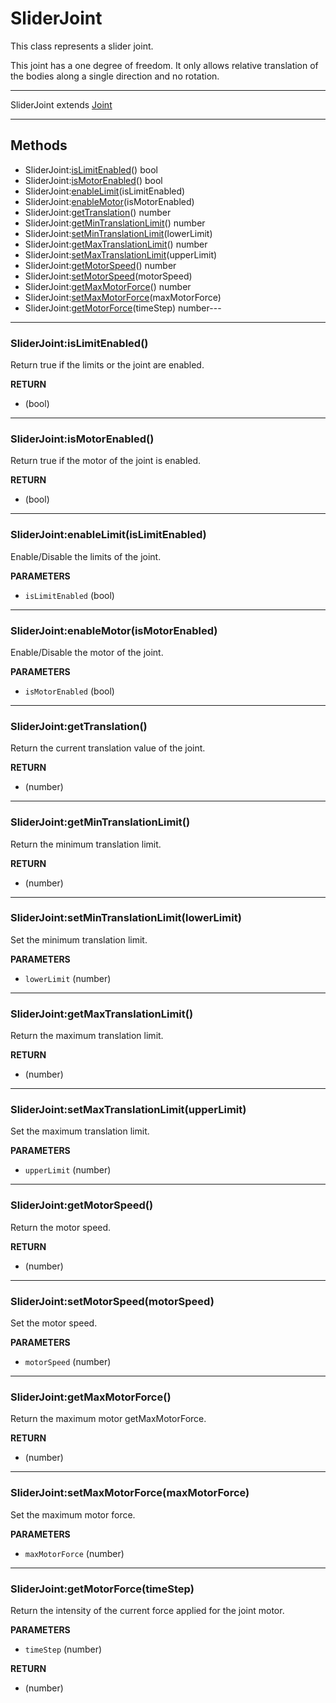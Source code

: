 # SliderJoint

This class represents a slider joint.

This joint has a one degree of freedom. It only allows relative translation of the bodies along a single direction and no rotation.


---

SliderJoint extends [Joint](joint.md)

---

## Methods

* SliderJoint:[isLimitEnabled](#sliderjointislimitenabled)() bool
* SliderJoint:[isMotorEnabled](#sliderjointismotorenabled)() bool
* SliderJoint:[enableLimit](#sliderjointenablelimitislimitenabled)(isLimitEnabled) 
* SliderJoint:[enableMotor](#sliderjointenablemotorismotorenabled)(isMotorEnabled) 
* SliderJoint:[getTranslation](#sliderjointgettranslation)() number
* SliderJoint:[getMinTranslationLimit](#sliderjointgetmintranslationlimit)() number
* SliderJoint:[setMinTranslationLimit](#sliderjointsetmintranslationlimitlowerlimit)(lowerLimit)
* SliderJoint:[getMaxTranslationLimit](#sliderjointgetmaxtranslationlimit)() number
* SliderJoint:[setMaxTranslationLimit](#sliderjointsetmaxtranslationlimitupperlimit)(upperLimit)
* SliderJoint:[getMotorSpeed](#sliderjointgetmotorspeed)() number
* SliderJoint:[setMotorSpeed](#sliderjointsetmotorspeedmotorspeed)(motorSpeed)
* SliderJoint:[getMaxMotorForce](#sliderjointgetmaxmotorforce)() number
* SliderJoint:[setMaxMotorForce](#sliderjointsetmaxmotorforcemaxmotorforce)(maxMotorForce)
* SliderJoint:[getMotorForce](#sliderjointgetmotorforcetimestep)(timeStep) number---

---
### SliderJoint:isLimitEnabled()

Return true if the limits or the joint are enabled. 

**RETURN**
* (bool)

---
### SliderJoint:isMotorEnabled()

Return true if the motor of the joint is enabled.

**RETURN**
* (bool)

---
### SliderJoint:enableLimit(isLimitEnabled)

Enable/Disable the limits of the joint.

**PARAMETERS**
* `isLimitEnabled` (bool)

---
### SliderJoint:enableMotor(isMotorEnabled)

Enable/Disable the motor of the joint.

**PARAMETERS**
* `isMotorEnabled` (bool)


---
### SliderJoint:getTranslation()

Return the current translation value of the joint.

**RETURN**
* (number)

---
### SliderJoint:getMinTranslationLimit()

Return the minimum translation limit.

**RETURN**
* (number)

---
### SliderJoint:setMinTranslationLimit(lowerLimit)

Set the minimum translation limit.

**PARAMETERS**
* `lowerLimit` (number)

---
### SliderJoint:getMaxTranslationLimit()

Return the maximum translation limit.

**RETURN**
* (number)

---
### SliderJoint:setMaxTranslationLimit(upperLimit)

Set the maximum translation limit.

**PARAMETERS**
* `upperLimit` (number)

---
### SliderJoint:getMotorSpeed()

Return the motor speed.

**RETURN**
* (number)

---
### SliderJoint:setMotorSpeed(motorSpeed)

Set the motor speed.

**PARAMETERS**
* `motorSpeed` (number)

---
### SliderJoint:getMaxMotorForce()

Return the maximum motor getMaxMotorForce.

**RETURN**
* (number)

---
### SliderJoint:setMaxMotorForce(maxMotorForce)

Set the maximum motor force.

**PARAMETERS**
* `maxMotorForce` (number)

---
### SliderJoint:getMotorForce(timeStep)

Return the intensity of the current force applied for the joint motor.

**PARAMETERS**
* `timeStep` (number)

**RETURN**
* (number)



